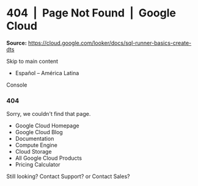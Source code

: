 # 404  |  Page Not Found  |  Google Cloud

**Source:** https://cloud.google.com/looker/docs/sql-runner-basics-create-dts

Skip to main content 
  * Español – América Latina

Console 
### 404
Sorry, we couldn't find that page. 
  * Google Cloud Homepage
  * Google Cloud Blog
  * Documentation
  * Compute Engine
  * Cloud Storage
  * All Google Cloud Products
  * Pricing Calculator


Still looking? Contact Support? or Contact Sales?


